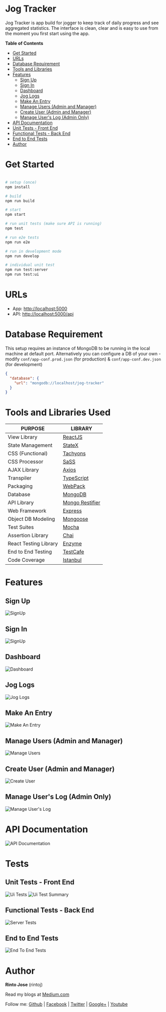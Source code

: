 # Jog Tracker

Jog Tracker is app build for jogger to keep track of daily progress and see aggregated statistics. The interface is clean, clear and is easy to use from the moment you first start using the app.

**Table of Contents**

- [Get Started](#get-started)
- [URLs](#urls)
- [Database Requirement](#database-requirement)
- [Tools and Libraries](#tools-and-libraries)
- [Features](#features)
  - [Sign Up](#sign-up)
  - [Sign In](#sign-in)
  - [Dashboard](#dashboard)
  - [Jog Logs](#jog-logs)
  - [Make An Entry](#make-an-entry)
  - [Manage Users (Admin and Manager)](#manage-users-admin-and-manager)
  - [Create User (Admin and Manager)](#create-user-admin-and-manager)
  - [Manage User's Log (Admin Only)](#manage-users-log-admin-only)
- [API Documentation](#api-documentation)
- [Unit Tests - Front End](#unit-tests---front-end)
- [Functional Tests - Back End](#functional-tests---back-end)
- [End to End Tests](#end-to-end-tests)
- [Author](#author)

# Get Started

```bash

# setup (once)
npm install

# build
npm run build

# start
npm start

# run unit tests (make sure API is running)
npm test

# run e2e tests
npm run e2e

# run in development mode
npm run develop

# individual unit test
npm run test:server
npm run test:ui

```

# URLs

- App: [http://localhost:5000](http://localhost:5000)
- API: [http://localhost:5000/api](http://localhost:5000/api)

# Database Requirement

This setup requires an instance of MongoDB to be running in the local machine at default port. Alternatively you can configure a DB of your own - modify `conf/app-conf.prod.json` (for production) &  `conf/app-conf.dev.json` (for development)

```json
{
  "database": {
    "url": "mongodb://localhost/jog-tracker"
  }
}
```

# Tools and Libraries Used

| PURPOSE      | LIBRARY
|--------------|-----------------------------------------------
| View Library | [ReactJS](https://facebook.github.io/react/) |
| State Management | [StateX](https://github.com/rintoj/statex) |
| CSS (Functional) | [Tachyons](http://tachyons.io/) |
| CSS Processor | [SaSS](http://sass-lang.com/) |
| AJAX Library | [Axios](https://github.com/mzabriskie/axios) |
| Transpiler | [TypeScript](https://www.typescriptlang.org/) |
| Packaging | [WebPack](https://webpack.js.org/) |
| Database | [MongoDB](https://www.mongodb.com/) |
| API Library | [Mongo Restifier](https://github.com/rintoj/mongo-restifier) |
| Web Framework | [Express](https://expressjs.com/) |
| Object DB Modeling | [Mongoose](http://mongoosejs.com/) |
| Test Suites | [Mocha](https://mochajs.org/) |
| Assertion Library | [Chai](http://chaijs.com/) |
| React Testing Library | [Enzyme](http://airbnb.io/enzyme/index.html) |
| End to End Testing | [TestCafe](https://devexpress.github.io/testcafe/) |
| Code Coverage | [Istanbul](https://istanbul.js.org/) |

# Features

## Sign Up

![SignUp](http://git.toptal.com/Rinto-Jose/rinto-jose/raw/master/docs/img/signup.png)

## Sign In

![SignUp](http://git.toptal.com/Rinto-Jose/rinto-jose/raw/master/docs/img/signin.png)

## Dashboard

![Dashboard](http://git.toptal.com/Rinto-Jose/rinto-jose/raw/master/docs/img/dashboard.png)

## Jog Logs

![Jog Logs](http://git.toptal.com/Rinto-Jose/rinto-jose/raw/master/docs/img/logs.png)

## Make An Entry

![Make An Entry](http://git.toptal.com/Rinto-Jose/rinto-jose/raw/master/docs/img/make-an-entry.png)

## Manage Users (Admin and Manager)

![Manage Users](http://git.toptal.com/Rinto-Jose/rinto-jose/raw/master/docs/img/manage-users.png)

## Create User (Admin and Manager)

![Create User](http://git.toptal.com/Rinto-Jose/rinto-jose/raw/master/docs/img/create-user.png)

## Manage User's Log (Admin Only)

![Manage User's Log](http://git.toptal.com/Rinto-Jose/rinto-jose/raw/master/docs/img/manage-users-records.png)

# API Documentation

![API Documentation](http://git.toptal.com/Rinto-Jose/rinto-jose/raw/master/docs/img/api-doc.png)

# Tests

## Unit Tests - Front End

![Ui Tests](http://git.toptal.com/Rinto-Jose/rinto-jose/raw/master/docs/img/ui-tests.png)
![Ui Test Summary](http://git.toptal.com/Rinto-Jose/rinto-jose/raw/master/docs/img/test-summary.png)

## Functional Tests - Back End

![Server Tests](http://git.toptal.com/Rinto-Jose/rinto-jose/raw/master/docs/img/server-tests.png)

## End to End Tests

![End To End Tests](http://git.toptal.com/Rinto-Jose/rinto-jose/raw/master/docs/img/e2e-tests.png)

# Author

**Rinto Jose** (rintoj)

Read my blogs at [Medium.com](https://medium.com/@rintoj)

Follow me:
  [Github](https://github.com/rintoj)
| [Facebook](https://www.facebook.com/rinto.jose)
| [Twitter](https://twitter.com/rintoj)
| [Google+](https://plus.google.com/+RintoJoseMankudy)
| [Youtube](https://youtube.com/+RintoJoseMankudy)